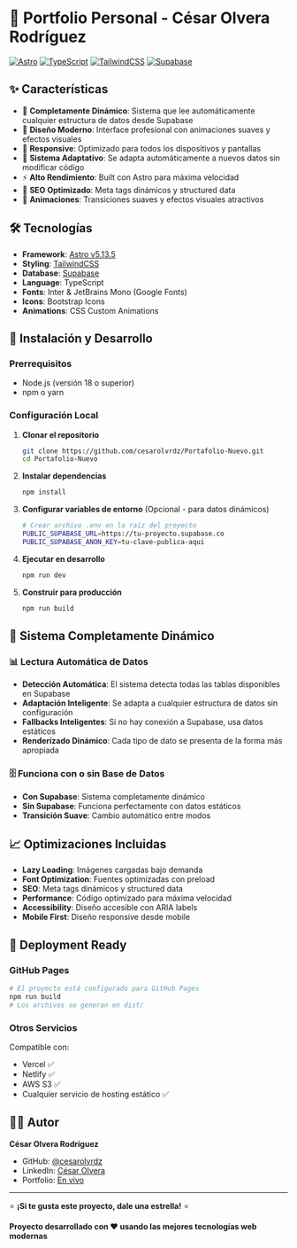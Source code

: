 # 🎯 Portfolio Personal - César Olvera Rodríguez

[![Astro](https://img.shields.io/badge/Built%20with-Astro-FF5A03?style=for-the-badge&logo=astro&logoColor=white)](https://astro.build)
[![TypeScript](https://img.shields.io/badge/TypeScript-007ACC?style=for-the-badge&logo=typescript&logoColor=white)](https://typescriptlang.org/)
[![TailwindCSS](https://img.shields.io/badge/Tailwind-38B2AC?style=for-the-badge&logo=tailwind-css&logoColor=white)](https://tailwindcss.com)
[![Supabase](https://img.shields.io/badge/Supabase-3ECF8E?style=for-the-badge&logo=supabase&logoColor=white)](https://supabase.com)

## ✨ Características

- 🚀 **Completamente Dinámico**: Sistema que lee automáticamente cualquier estructura de datos desde Supabase
- 🎨 **Diseño Moderno**: Interface profesional con animaciones suaves y efectos visuales
- 📱 **Responsive**: Optimizado para todos los dispositivos y pantallas
- 🔄 **Sistema Adaptativo**: Se adapta automáticamente a nuevos datos sin modificar código
- ⚡ **Alto Rendimiento**: Built con Astro para máxima velocidad
- 🎯 **SEO Optimizado**: Meta tags dinámicos y structured data
- 🎪 **Animaciones**: Transiciones suaves y efectos visuales atractivos

## 🛠️ Tecnologías

- **Framework**: [Astro v5.13.5](https://astro.build)
- **Styling**: [TailwindCSS](https://tailwindcss.com)
- **Database**: [Supabase](https://supabase.com)
- **Language**: TypeScript
- **Fonts**: Inter & JetBrains Mono (Google Fonts)
- **Icons**: Bootstrap Icons
- **Animations**: CSS Custom Animations

## 🚀 Instalación y Desarrollo

### Prerrequisitos
- Node.js (versión 18 o superior)
- npm o yarn

### Configuración Local

1. **Clonar el repositorio**
   ```bash
   git clone https://github.com/cesarolvrdz/Portafolio-Nuevo.git
   cd Portafolio-Nuevo
   ```

2. **Instalar dependencias**
   ```bash
   npm install
   ```

3. **Configurar variables de entorno** (Opcional - para datos dinámicos)
   ```bash
   # Crear archivo .env en la raíz del proyecto
   PUBLIC_SUPABASE_URL=https://tu-proyecto.supabase.co
   PUBLIC_SUPABASE_ANON_KEY=tu-clave-publica-aqui
   ```

4. **Ejecutar en desarrollo**
   ```bash
   npm run dev
   ```

5. **Construir para producción**
   ```bash
   npm run build
   ```

## 🎯 Sistema Completamente Dinámico

### 📊 Lectura Automática de Datos
- **Detección Automática**: El sistema detecta todas las tablas disponibles en Supabase
- **Adaptación Inteligente**: Se adapta a cualquier estructura de datos sin configuración
- **Fallbacks Inteligentes**: Si no hay conexión a Supabase, usa datos estáticos
- **Renderizado Dinámico**: Cada tipo de dato se presenta de la forma más apropiada

### 🗄️ Funciona con o sin Base de Datos
- **Con Supabase**: Sistema completamente dinámico
- **Sin Supabase**: Funciona perfectamente con datos estáticos
- **Transición Suave**: Cambio automático entre modos

## 📈 Optimizaciones Incluidas

- **Lazy Loading**: Imágenes cargadas bajo demanda
- **Font Optimization**: Fuentes optimizadas con preload
- **SEO**: Meta tags dinámicos y structured data
- **Performance**: Código optimizado para máxima velocidad
- **Accessibility**: Diseño accesible con ARIA labels
- **Mobile First**: Diseño responsive desde mobile

## 🚀 Deployment Ready

### GitHub Pages
```bash
# El proyecto está configurado para GitHub Pages
npm run build
# Los archivos se generan en dist/
```

### Otros Servicios
Compatible con:
- Vercel ✅
- Netlify ✅
- AWS S3 ✅
- Cualquier servicio de hosting estático ✅

## 🙋‍♂️ Autor

**César Olvera Rodríguez**
- GitHub: [@cesarolvrdz](https://github.com/cesarolvrdz)
- LinkedIn: [César Olvera](https://linkedin.com/in/cesarolvrdz)
- Portfolio: [En vivo](https://cesarolvrdz.github.io/Portafolio-Nuevo/)

---

⭐ **¡Si te gusta este proyecto, dale una estrella!** ⭐

**Proyecto desarrollado con ❤️ usando las mejores tecnologías web modernas**

